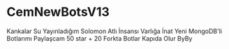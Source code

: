 # CemNewBotsV13
Kankalar Su Yayınladığım Solomon Atlı İnsansı Varlığa İnat Yeni MongoDB'li Botlarımı Paylaşcam 50 star + 20 Forkta Botlar Kapıda Olur ByBy
